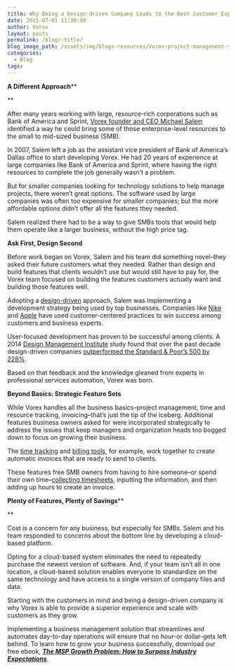 ```yaml
---
title: Why Being a Design-driven Company Leads to the Best Customer Experience
date: 2015-07-01 11:30:00
author: Vorex
layout: posts
permalink: /blog/:title/
blog_image_path: /assets/img/blogs-resources/Vorex-project-management-software.jpg
categories:
  - Blog
tags:  
---
```



**A Different Approach**\*\*

\*\*

After many years working with large, resource-rich corporations such as Bank of America and Sprint, [Vorex founder and CEO Michael Salem](http://www.vorex.com/about/) identified a way he could bring some of those enterprise-level resources to the small to mid-sized business (SMB).

In 2007, Salem left a job as the assistant vice president of Bank of America’s Dallas office to start developing Vorex. He had 20 years of experience at large companies like Bank of America and Sprint, where having the right resources to complete the job generally wasn’t a problem.

But for smaller companies looking for technology solutions to help manage projects, there weren’t great options. The software used by large companies was often too expensive for smaller companies; but the more affordable options didn’t offer all the features they needed.

Salem realized there had to be a way to give SMBs tools that would help them operate like a larger business, without the high price tag.

**Ask First, Design Second**

Before work began on Vorex, Salem and his team did something novel–they asked their future customers what they needed. Rather than design and build features that clients wouldn’t use but would still have to pay for, the Vorex team focused on building the features customers actually want and building those features well.

Adopting a [design-driven](http://dmi.site-ym.com/?WhatisDesignThink) approach, Salem was implementing a development strategy being used by top businesses. Companies like [Nike](http://blog.usabilla.com/many-a-little-makes-a-mickle/) and [Apple](http://www.altitudeinc.com/apple-is-winning-the-war-with-android-why-user-centric-design-is-key/) have used customer-centered practices to win success among customers and business experts.

User-focused development has proven to be successful among clients. A 2014 [Design Management Institute](http://www.dmi.org/) study found that over the past decade design-driven companies [outperformed the Standard & Poor’s 500 by 228%](http://www.fastcodesign.com/3026287/study-good-design-really-is-good-for-business).

Based on that feedback and the knowledge gleaned from experts in professional services automation, Vorex was born.

**Beyond Basics: Strategic Feature Sets**

While Vorex handles all the business basics–project management, time and resource tracking, invoicing–that’s just the tip of the iceberg. Additional features business owners asked for were incorporated strategically to address the issues that keep managers and organization heads too bogged down to focus on growing their business.

The [time tracking](http://www.vorex.com/product/time-expense-tracking/) and [billing tools](http://www.vorex.com/product/billing-invoicing-tracking/), for example, work together to create automatic invoices that are ready to send to clients.

These features free SMB owners from having to hire someone–or spend their own time–[collecting timesheets](http://www.vorex.com/the-1-hack-for-capturing-billable-hours-without-error/), inputting the information, and then adding up hours to create an invoice.

**Plenty of Features, Plenty of Savings**\*\*

\*\*

Cost is a concern for any business, but especially for SMBs. Salem and his team responded to concerns about the bottom line by developing a cloud-based platform.

Opting for a cloud-based system eliminates the need to repeatedly purchase the newest version of software. And, if your team isn’t all in one location, a cloud-based solution enables everyone to standardize on the same technology and have access to a single version of company files and data.

Starting with the customers in mind and being a design-driven company is why Vorex is able to provide a superior experience and scale with customers as they grow.

Implementing a business management solution that streamlines and automates day-to-day operations will ensure that no hour-or dollar-gets left behind. To learn how to grow your business successfully, download our free ebook, [***The MSP Growth Problem: How to Surpass Industry Expectations***](http://vorex.hs-sites.com/the-msp-growth-problem-how-to-surpass-industry-expectations?__hstc=100746398.b2843db0333d5242d1d7cad84e1e93d1.1428948442272.1434395642842.1434413308657.30&amp;__hssc=100746398.2.1434413308657&amp;__hsfp=357257685).
